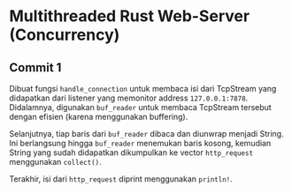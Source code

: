 # Multithreaded Rust Web-Server (Concurrency)

## Commit 1

Dibuat fungsi `handle_connection` untuk membaca isi dari TcpStream yang didapatkan dari listener yang memonitor address `127.0.0.1:7878`.
Didalamnya, digunakan `buf_reader` untuk membaca TcpStream tersebut dengan efisien (karena menggunakan buffering).

Selanjutnya, tiap baris dari `buf_reader` dibaca dan diunwrap menjadi String.
Ini berlangsung hingga `buf_reader` menemukan baris kosong, kemudian String yang sudah didapatkan dikumpulkan ke vector `http_request` menggunakan `collect()`.

Terakhir, isi dari `http_request` diprint menggunakan `println!`.
